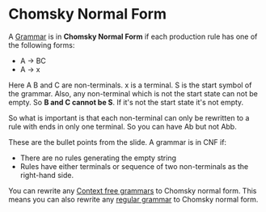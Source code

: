 # Chomsky Normal Form

A [Grammar](Grammar.md) is in **Chomsky Normal Form** if each production rule has one of the following forms:

-   A → BC
-   A → x

Here A B and C are non-terminals. x is a terminal. S is the start symbol of the grammar. Also, any non-terminal which is not the start state can not be empty. So **B and C cannot be S**. If it's not the start state it's not empty.

So what is important is that each non-terminal can only be rewritten to a rule with ends in only one terminal. So you can have Ab but not Abb. 

These are the bullet points from the slide. A grammar is in CNF if:
- There are no rules generating the empty string
- Rules have either terminals or sequence of two non-terminals as the right-hand side.

You can rewrite any [Context free grammars](Context%20free%20grammars.md) to Chomsky normal form. This means you can also rewrite any [regular grammar](Regular%20Languages.md) to Chomsky normal form.